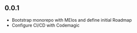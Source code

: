 ## 0.0.1

- Bootstrap monorepo with MElos and define initial Roadmap
- Configure CI/CD with Codemagic
